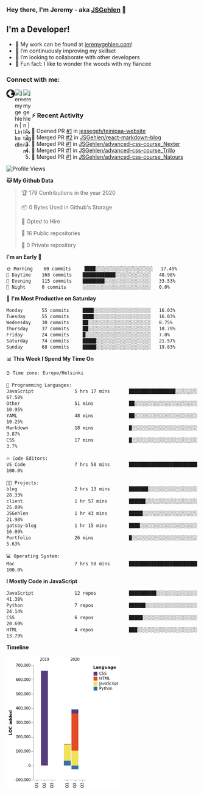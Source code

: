 ### Hey there, I'm Jeremy - aka [JSGehlen][website] 👋

## I'm a Developer! 
- 🔭  My work can be found at [jeremygehlen.com][website]!
- 🌱  I’m continuously improving my skillset
- 👯  I’m looking to collaborate with other developers
- 🌲  Fun fact: I like to wonder the woods with my fiancee

### Connect with me:

[<img align="left" alt="jeremygehlen.com" width="22px" src="https://raw.githubusercontent.com/iconic/open-iconic/master/svg/globe.svg" />][website]
[<img align="left" alt="jeremygehlen | LinkedIn" width="22px" src="https://simpleicons.org/icons/linkedin.svg" />][linkedin]
[<img align="left" alt="jeremygehlen | Instagram" width="22px" src="https://simpleicons.org/icons/instagram.svg" />][instagram]

<br />
<br />


### ⚡️ Recent Activity

<!--START_SECTION:activity-->
1. 💪 Opened PR [#1](https://github.com//jessegeh/teinipaa-website/pull/1) in [jessegeh/teinipaa-website](https://github.com//jessegeh/teinipaa-website)
2. 🎉 Merged PR [#2](https://github.com//JSGehlen/react-markdown-blog/pull/2) in [JSGehlen/react-markdown-blog](https://github.com//JSGehlen/react-markdown-blog)
3. 🎉 Merged PR [#1](https://github.com//JSGehlen/advanced-css-course_Nexter/pull/1) in [JSGehlen/advanced-css-course_Nexter](https://github.com//JSGehlen/advanced-css-course_Nexter)
4. 🎉 Merged PR [#1](https://github.com//JSGehlen/advanced-css-course_Trillo/pull/1) in [JSGehlen/advanced-css-course_Trillo](https://github.com//JSGehlen/advanced-css-course_Trillo)
5. 🎉 Merged PR [#1](https://github.com//JSGehlen/advanced-css-course_Natours/pull/1) in [JSGehlen/advanced-css-course_Natours](https://github.com//JSGehlen/advanced-css-course_Natours)
<!--END_SECTION:activity-->

<!--START_SECTION:waka-->
![Profile Views](http://img.shields.io/badge/Profile%20Views-34-blue)

**🐱 My Github Data** 

> 🏆 179 Contributions in the year 2020
 > 
> 📦 0 Bytes Used in Github's Storage 
 > 
> 💼 Opted to Hire
 > 
> 📜 16 Public repositories
 > 
> 🔑 0 Private repository 
 > 
**I'm an Early 🐤** 

```text
🌞 Morning    60 commits     ████░░░░░░░░░░░░░░░░░░░░░   17.49% 
🌆 Daytime    168 commits    ████████████░░░░░░░░░░░░░   48.98% 
🌃 Evening    115 commits    ████████░░░░░░░░░░░░░░░░░   33.53% 
🌙 Night      0 commits      ░░░░░░░░░░░░░░░░░░░░░░░░░   0.0%

```
📅 **I'm Most Productive on Saturday** 

```text
Monday       55 commits     ████░░░░░░░░░░░░░░░░░░░░░   16.03% 
Tuesday      55 commits     ████░░░░░░░░░░░░░░░░░░░░░   16.03% 
Wednesday    30 commits     ██░░░░░░░░░░░░░░░░░░░░░░░   8.75% 
Thursday     37 commits     ██░░░░░░░░░░░░░░░░░░░░░░░   10.79% 
Friday       24 commits     █░░░░░░░░░░░░░░░░░░░░░░░░   7.0% 
Saturday     74 commits     █████░░░░░░░░░░░░░░░░░░░░   21.57% 
Sunday       68 commits     █████░░░░░░░░░░░░░░░░░░░░   19.83%

```


📊 **This Week I Spend My Time On** 

```text
⌚︎ Time zone: Europe/Helsinki

💬 Programming Languages: 
JavaScript               5 hrs 17 mins       █████████████████░░░░░░░░   67.58% 
Other                    51 mins             ██░░░░░░░░░░░░░░░░░░░░░░░   10.95% 
YAML                     48 mins             ██░░░░░░░░░░░░░░░░░░░░░░░   10.25% 
Markdown                 18 mins             █░░░░░░░░░░░░░░░░░░░░░░░░   3.87% 
CSS                      17 mins             █░░░░░░░░░░░░░░░░░░░░░░░░   3.7%

🔥 Code Editors: 
VS Code                  7 hrs 50 mins       █████████████████████████   100.0%

🐱‍💻 Projects: 
blog                     2 hrs 13 mins       ███████░░░░░░░░░░░░░░░░░░   28.33% 
client                   1 hr 57 mins        ██████░░░░░░░░░░░░░░░░░░░   25.09% 
JSGehlen                 1 hr 43 mins        █████░░░░░░░░░░░░░░░░░░░░   21.98% 
gatsby-blog              1 hr 15 mins        ████░░░░░░░░░░░░░░░░░░░░░   16.09% 
Portfolio                26 mins             █░░░░░░░░░░░░░░░░░░░░░░░░   5.63%

💻 Operating System: 
Mac                      7 hrs 50 mins       █████████████████████████   100.0%

```

**I Mostly Code in JavaScript** 

```text
JavaScript               12 repos            ██████████░░░░░░░░░░░░░░░   41.38% 
Python                   7 repos             ██████░░░░░░░░░░░░░░░░░░░   24.14% 
CSS                      6 repos             █████░░░░░░░░░░░░░░░░░░░░   20.69% 
HTML                     4 repos             ███░░░░░░░░░░░░░░░░░░░░░░   13.79%

```


**Timeline**

![Chart not found](https://github.com/JSGehlen/JSGehlen/blob/master/charts/bar_graph.png) 


<!--END_SECTION:waka-->

[website]: https://jeremygehlen.com
[instagram]: https://www.instagram.com/jeremygehlen/
[linkedin]: https://www.linkedin.com/in/jeremy-gehlen/
